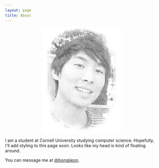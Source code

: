```yaml
---
layout: page
title: About
---
```


<style>
img.face {
	display: block;
	margin: 0 auto;
}
</style>

<img class="face" src="public/sketch.jpg" alt="picture of face" height="350">

I am a student at Cornell University studying computer science. Hopefully, I'll add styling to this page soon. Looks like my head is kind of floating around.

You can message me at [@hongjjeon](https://twitter.com/hongjjeon). 


